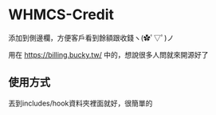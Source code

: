 # WHMCS-Credit
添加到側邊欄，方便客戶看到餘額跟收錢ヽ(✿ﾟ▽ﾟ)ノ

用在 https://billing.bucky.tw/ 中的，想說很多人問就來開源好了

## 使用方式
丟到includes/hook資料夾裡面就好，很簡單的
